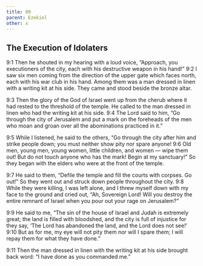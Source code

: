 ```yaml
---
title: 09
parent: Ezekiel
other: x
---
```


## The Execution of Idolaters

<a name="9:1">9:1</a> Then he shouted in my hearing with a loud voice, “Approach, you executioners of the city, each with his destructive weapon in his hand!” <a name="9:2">9:2</a> I saw six men coming from the direction of the upper gate which faces north, each with his war club in his hand. Among them was a man dressed in linen with a writing kit at his side. They came and stood beside the bronze altar.

<a name="9:3">9:3</a> Then the glory of the God of Israel went up from the cherub where it had rested to the threshold of the temple. He called to the man dressed in linen who had the writing kit at his side. <a name="9:4">9:4</a> The Lord said to him, “Go through the city of Jerusalem and put a mark on the foreheads of the men who moan and groan over all the abominations practiced in it.”

<a name="9:5">9:5</a> While I listened, he said to the others, “Go through the city after him and strike people down; you must neither show pity nor spare anyone! <a name="9:6">9:6</a> Old men, young men, young women, little children, and women — wipe them out! But do not touch anyone who has the mark! Begin at my sanctuary!” So they began with the elders who were at the front of the temple.

<a name="9:7">9:7</a> He said to them, “Defile the temple and fill the courts with corpses. Go out!” So they went out and struck down people throughout the city. <a name="9:8">9:8</a> While they were killing, I was left alone, and I threw myself down with my face to the ground and cried out, “Ah, Sovereign Lord! Will you destroy the entire remnant of Israel when you pour out your rage on Jerusalem?”

<a name="9:9">9:9</a> He said to me, “The sin of the house of Israel and Judah is extremely great; the land is filled with bloodshed, and the city is full of injustice for they say, ‘The Lord has abandoned the land, and the Lord does not see!’ <a name="9:10">9:10</a> But as for me, my eye will not pity them nor will I spare them; I will repay them for what they have done.”

<a name="9:11">9:11</a> Then the man dressed in linen with the writing kit at his side brought back word: “I have done as you commanded me.”
